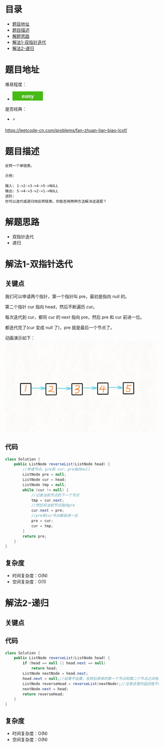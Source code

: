 # 目录
* [题目地址](#题目地址)
* [题目描述](#题目描述)
* [解题思路](#解题思路)
* [解法1-双指针迭代](#解法1-双指针迭代)
* [解法2-递归](#解法2-递归)



# 题目地址
难易程度：
- ![easy.jpg](../.images/easy.jpg)

是否经典：
- ⭐️

https://leetcode-cn.com/problems/fan-zhuan-lian-biao-lcof/

# 题目描述
```$xslt
反转一个单链表。

示例:

输入: 1->2->3->4->5->NULL
输出: 5->4->3->2->1->NULL
进阶:
你可以迭代或递归地反转链表。你能否用两种方法解决这道题？
```


# 解题思路
- 双指针迭代
- 递归



# 解法1-双指针迭代
## 关键点
我们可以申请两个指针，第一个指针叫 pre，最初是指向 null 的。

第二个指针 cur 指向 head，然后不断遍历 cur。

每次迭代到 cur，都将 cur 的 next 指向 pre，然后 pre 和 cur 前进一位。

都迭代完了(cur 变成 null 了)，pre 就是最后一个节点了。

动画演示如下：
<img src="../.images/2020/7d8712af4fbb870537607b1dd95d66c248eb178db4319919c32d9304ee85b602-迭代.gif" width="500" height="300">

## 代码
```Java
class Solution {
    public ListNode reverseList(ListNode head) {
        //申请节点，pre和 cur，pre指向null
        ListNode pre = null;
        ListNode cur = head;
        ListNode tmp = null;
        while (cur != null) {
            //记录当前节点的下一个节点
            tmp = cur.next;
            //然后将当前节点指向pre
            cur.next = pre;
            //pre和cur节点都前进一位
            pre = cur;
            cur = tmp;
        }
        return pre;
    }
}
```


## 复杂度
- 时间复杂度：O(N)
- 空间复杂度：O(1)


# 解法2-递归
## 关键点



## 代码
```Java
class Solution {
    public ListNode reverseList(ListNode head) {
        if (head == null || head.next == null)
            return head;
        ListNode nextNode = head.next;
        head.next = null;//如果不设置，反转后原来的第一个节点和第二个节点之间有双向指针
        ListNode reverseHead = reverseList(nextNode);//注意这里的返回值不能省略，因为全靠它从最里层将反转后的head传出来
        nextNode.next = head;
        return reverseHead;
    }
}
```


## 复杂度
- 时间复杂度：O(N)
- 空间复杂度：O(N)